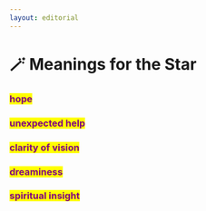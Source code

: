 ```yaml
---
layout: editorial
---
```


# 🪄 Meanings for the Star

### <mark style="color:purple;">hope</mark>&#x20;

### <mark style="color:purple;">unexpected help</mark>&#x20;

### <mark style="color:purple;">clarity of vision</mark>&#x20;

### <mark style="color:purple;">dreaminess</mark>&#x20;

### <mark style="color:purple;">spiritual insight</mark>
